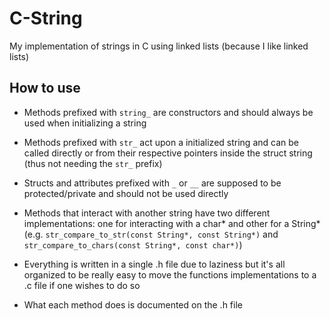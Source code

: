 # C-String

My implementation of strings in C using linked lists (because I like linked lists)

## How to use

- Methods prefixed with `string_` are constructors and should always be used when initializing a string

- Methods prefixed with `str_` act upon a initialized string and can be called directly or from their respective pointers inside the struct string (thus not needing the `str_` prefix)

- Structs and attributes prefixed with `_` or `__` are supposed to be protected/private and should not be used directly

- Methods that interact with another string have two different implementations: one for interacting with a char* and other for a String* (e.g. `str_compare_to_str(const String*, const String*)` and `str_compare_to_chars(const String*, const char*)`)

- Everything is written in a single .h file due to laziness but it's all organized to be really easy to move the functions implementations to a .c file if one wishes to do so

- What each method does is documented on the .h file
